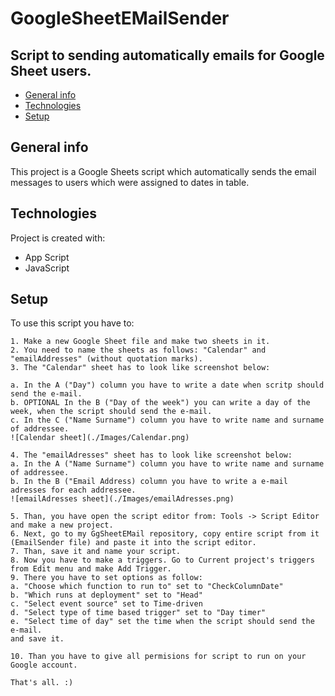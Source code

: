# GoogleSheetEMailSender 
## Script to sending automatically emails for Google Sheet users.

* [General info](#general-info)
* [Technologies](#technologies)
* [Setup](#setup)

## General info
This project is a Google Sheets script which automatically sends the email messages to users which were assigned to dates in table.
	
## Technologies
Project is created with:
* App Script
* JavaScript
	
## Setup
To use this script you have to:

```
1. Make a new Google Sheet file and make two sheets in it.
2. You need to name the sheets as follows: "Calendar" and "emailAddresses" (without quotation marks).
3. The "Calendar" sheet has to look like screenshot below:

a. In the A ("Day") column you have to write a date when scritp should send the e-mail.
b. OPTIONAL In the B ("Day of the week") you can write a day of the week, when the script should send the e-mail.
c. In the C ("Name Surname") column you have to write name and surname of addressee.
![Calendar sheet](./Images/Calendar.png)

4. The "emailAdresses" sheet has to look like screenshot below:
a. In the A ("Name Surname") column you have to write name and surname of addressee.
b. In the B ("Email Address) column you have to write a e-mail adresses for each addressee. 
![emailAdresses sheet](./Images/emailAdresses.png)

5. Than, you have open the script editor from: Tools -> Script Editor and make a new project.
6. Next, go to my GgSheetEMail repository, copy entire script from it (EmailSender file) and paste it into the script editor.
7. Than, save it and name your script.
8. Now you have to make a triggers. Go to Current project's triggers from Edit menu and make Add Trigger.
9. There you have to set options as follow:
a. "Choose which function to run to" set to "CheckColumnDate"
b. "Which runs at deployment" set to "Head"
c. "Select event source" set to Time-driven
d. "Select type of time based trigger" set to "Day timer"
e. "Select time of day" set the time when the script should send the e-mail.
and save it.

10. Than you have to give all permisions for script to run on your Google account. 

That's all. :)


